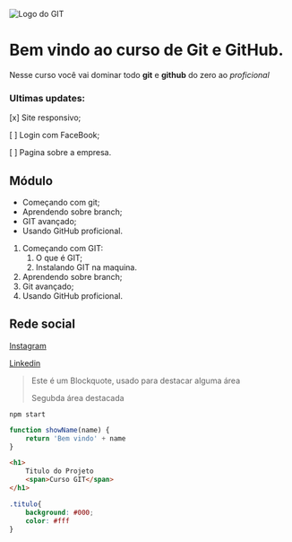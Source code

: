 ![Logo do GIT](url)



# Bem vindo ao curso de Git e GitHub.

Nesse curso você vai dominar todo **git** e **github** do zero ao _proficional_

### Ultimas updates:

[x] Site responsivo;

[ ] Login com FaceBook;

[ ] Pagina sobre a empresa. 

## Módulo

* Começando com git;
* Aprendendo sobre branch;
* GIT avançado;
* Usando GitHub proficional.

1. Começando com GIT:
    1. O que é GIT;
    2. Instalando GIT na maquina.
2. Aprendendo sobre branch;
3. Git avançado;
4. Usando GitHub proficional.

## Rede social

[Instagram](https://www.instagram.com/daviid.dev/)

[Linkedin](https://www.linkedin.com/in/f-david-pereira/)

> Este é um Blockquote, usado para destacar alguma área
>
> Segubda área destacada

```
npm start
```
``` Javascript
function showName(name) {
    return 'Bem vindo' + name
}
```

``` html
<h1>
    Titulo do Projeto
    <span>Curso GIT</span>
</h1>
```

``` css
.titulo{
    background: #000;
    color: #fff
}
```

